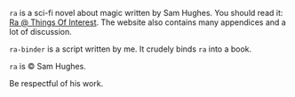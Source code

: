 `ra` is a sci-fi novel about magic written by Sam Hughes.
You should read it: [Ra @ Things Of Interest](http://qntm.org/ra).
The website also contains many appendices and a lot of discussion.

`ra-binder` is a script written by me.
It crudely binds `ra` into a book.

`ra` is &copy; Sam Hughes.

Be respectful of his work.
